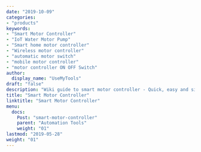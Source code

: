 ```yaml
---
date: "2019-10-09"
categories:
- "products"
keywords:
- "Smart Motor Controller"
- "IoT Water Motor Pump"
- "Smart home motor controller"
- "Wireless motor controller"
- "automatic motor switch"
- "mobile motor controller"
- "motor controller ON OFF Switch"
author:
  display_name: "UseMyTools"
draft: "false"
description: "Wiki guide to smart motor controller - Quick, easy and simple way to automate your house water pump motor and control it from your mobile/tablet or PC. It has built-in timers to automate motor ON/OFF schedules."
title: "Smart Motor Controller"
linktitle: "Smart Motor Controller"
menu:
  docs:
    Post: "smart-motor-controller"
    parent: "Automation Tools"
    weight: "01"
lastmod: "2019-05-28"
weight: "01"
---
```

